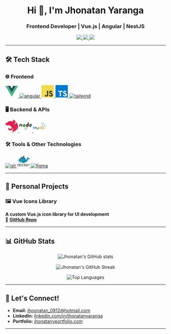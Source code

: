 <h1 align="center">Hi 👋, I'm Jhonatan Yaranga</h1>
<h3 align="center">Frontend Developer | Vue.js | Angular | NestJS</h3>

<p align="center">
  <a href="https://www.linkedin.com/in/jhonatan-yaranga-37a3431b2/" target="_blank">
    <img src="https://img.shields.io/badge/LinkedIn-0077B5?style=for-the-badge&logo=linkedin&logoColor=white" />
  </a>
  
  <a href="mailto:jhoonatan_0912@hotmail.com">
    <img src="https://img.shields.io/badge/Email-D14836?style=for-the-badge&logo=gmail&logoColor=white" />
  </a>
  <a href="https://portfolio-jhonatan0912s-projects.vercel.app/" target="_blank">
    <img src="https://img.shields.io/badge/Portfolio-000000?style=for-the-badge&logo=About.me&logoColor=white" />
  </a>
</p>

---

## 🛠 **Tech Stack**
### 🌐 Frontend
<p align="left">
  <a href="https://vuejs.org/" target="_blank" rel="noreferrer">
    <img src="https://raw.githubusercontent.com/devicons/devicon/master/icons/vuejs/vuejs-original.svg" alt="vuejs" width="40" height="40"/>
  </a>
  <a href="https://angular.io" target="_blank" rel="noreferrer">
    <img src="https://angular.io/assets/images/logos/angular/angular.svg" alt="angular" width="40" height="40"/>
  </a>
  <a href="https://developer.mozilla.org/en-US/docs/Web/JavaScript" target="_blank" rel="noreferrer">
    <img src="https://raw.githubusercontent.com/devicons/devicon/master/icons/javascript/javascript-original.svg" alt="javascript" width="40" height="40"/>
  </a>
  <a href="https://www.typescriptlang.org/" target="_blank" rel="noreferrer">
    <img src="https://raw.githubusercontent.com/devicons/devicon/master/icons/typescript/typescript-original.svg" alt="typescript" width="40" height="40"/>
  </a>
  <a href="https://tailwindcss.com" target="_blank" rel="noreferrer">
    <img src="https://www.vectorlogo.zone/logos/tailwindcss/tailwindcss-icon.svg" alt="tailwind" width="40" height="40"/>
  </a>
</p>


### 🖥️ Backend & APIs
<p align="left">
  <a href="https://nestjs.com/" target="_blank" rel="noreferrer">
    <img src="https://raw.githubusercontent.com/devicons/devicon/master/icons/nestjs/nestjs-plain.svg" alt="nestjs" width="40" height="40"/>
  </a>
  <a href="https://nodejs.org" target="_blank" rel="noreferrer">
    <img src="https://raw.githubusercontent.com/devicons/devicon/master/icons/nodejs/nodejs-original-wordmark.svg" alt="nodejs" width="40" height="40"/>
  </a>
  <a href="https://www.mysql.com/" target="_blank" rel="noreferrer">
    <img src="https://raw.githubusercontent.com/devicons/devicon/master/icons/mysql/mysql-original-wordmark.svg" alt="mysql" width="40" height="40"/>
  </a>
</p>

### 🛠 Tools & Other Technologies
<p align="left">
  <a href="https://git-scm.com/" target="_blank" rel="noreferrer">
    <img src="https://www.vectorlogo.zone/logos/git-scm/git-scm-icon.svg" alt="git" width="40" height="40"/>
  </a>
  <a href="https://www.docker.com/" target="_blank" rel="noreferrer">
    <img src="https://raw.githubusercontent.com/devicons/devicon/master/icons/docker/docker-original-wordmark.svg" alt="docker" width="40" height="40"/>
  </a>
  <a href="https://www.figma.com/" target="_blank" rel="noreferrer">
    <img src="https://www.vectorlogo.zone/logos/figma/figma-icon.svg" alt="figma" width="40" height="40"/>
  </a>
</p>

---

## 🌟 **Personal Projects**
### 🖼️ Vue Icons Library  
**A custom Vue.js icon library for UI development**  
🔗 **[GitHub Repo](https://github.com/jhonatan0912/gicons-v2)**  

---

## 📊 **GitHub Stats**
<p align="center">
  <img align="center" src="https://github-readme-stats.vercel.app/api?username=jhonatan0912&show_icons=true&theme=radical" alt="Jhonatan's GitHub stats" />
</p>
<p align="center">
  <img align="center" src="https://github-readme-streak-stats.herokuapp.com/?user=jhonatan0912&theme=radical" alt="Jhonatan's GitHub Streak" />
</p>
<p align="center">
  <img align="center" src="https://github-readme-stats.vercel.app/api/top-langs?username=jhonatan0912&show_icons=true&theme=radical&layout=compact" alt="Top Languages" />
</p>

---

## 📩 **Let's Connect!**
- **Email:** [jhoonatan_0912@hotmail.com](mailto:jhoonatan_0912@hotmail.com)  
- **LinkedIn:** [linkedin.com/in/jhonatanyaranga](https://www.linkedin.com/in/jhonatanyaranga)  
- **Portfolio:** [jhonatanyportfolio.com](https://jhonatanyportfolio.com)  

---
